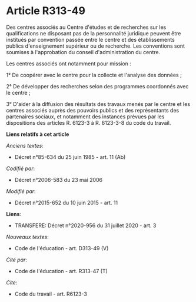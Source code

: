# Article R313-49

Des centres associés au Centre d'études et de recherches sur les qualifications ne disposant pas de la personnalité juridique
peuvent être institués par convention passée entre le centre et des établissements publics d'enseignement supérieur ou de
recherche. Les conventions sont soumises à l'approbation du conseil d'administration du centre. 

Les centres associés ont notamment pour mission : 

1° De coopérer avec le centre pour la collecte et l'analyse des données ; 

2° De développer des recherches selon des programmes coordonnés avec le centre ; 

3° D'aider à la diffusion des résultats des travaux menés par le centre et les centres associés auprès des pouvoirs publics
et des représentants des partenaires sociaux, et notamment des instances prévues par les dispositions des articles R. 6123-3
à R. 6123-3-8 du code du travail.

**Liens relatifs à cet article**

_Anciens textes_:

  - Décret n°85-634 du 25 juin 1985 - art. 11 (Ab)

_Codifié par_:

  - Décret n°2006-583 du 23 mai 2006

_Modifié par_:

  - Décret n°2015-652 du 10 juin 2015 - art. 11

**Liens**:

  - TRANSFERE: Décret n°2020-956 du 31 juillet 2020 - art. 3

_Nouveaux textes_:

  - Code de l'éducation - art. D313-49 (V)

_Cité par_:

  - Code de l'éducation - art. R313-47 (T)

_Cite_:

  - Code du travail - art. R6123-3
